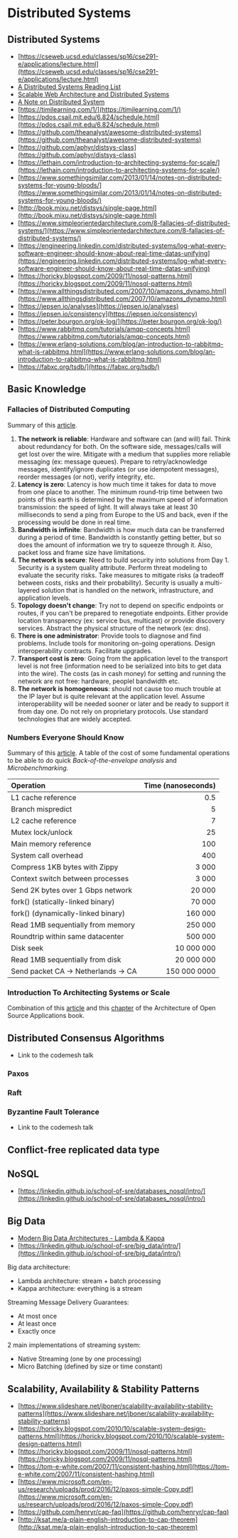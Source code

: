# Distributed Systems

## Distributed Systems

- [https://cseweb.ucsd.edu/classes/sp16/cse291-e/applications/lecture.html](https://cseweb.ucsd.edu/classes/sp16/cse291-e/applications/lecture.html)
- [A Distributed Systems Reading List](https://dancres.github.io/Pages/)
- [Scalable Web Architecture and Distributed Systems](https://github.com/checkcheckzz/system-design-interview/blob/master/README.md#bk)
- [A Note on Distributed System](https://citeseerx.ist.psu.edu/viewdoc/summary?doi=10.1.1.41.7628)
- [https://timilearning.com/1/](https://timilearning.com/1/)
- [https://pdos.csail.mit.edu/6.824/schedule.html](https://pdos.csail.mit.edu/6.824/schedule.html)
- [https://github.com/theanalyst/awesome-distributed-systems](https://github.com/theanalyst/awesome-distributed-systems)
- [https://github.com/aphyr/distsys-class](https://github.com/aphyr/distsys-class)
- [https://lethain.com/introduction-to-architecting-systems-for-scale/](https://lethain.com/introduction-to-architecting-systems-for-scale/)
- [https://www.somethingsimilar.com/2013/01/14/notes-on-distributed-systems-for-young-bloods/](https://www.somethingsimilar.com/2013/01/14/notes-on-distributed-systems-for-young-bloods/)
- [http://book.mixu.net/distsys/single-page.html](http://book.mixu.net/distsys/single-page.html)
- [https://www.simpleorientedarchitecture.com/8-fallacies-of-distributed-systems/](https://www.simpleorientedarchitecture.com/8-fallacies-of-distributed-systems/)
- [https://engineering.linkedin.com/distributed-systems/log-what-every-software-engineer-should-know-about-real-time-datas-unifying](https://engineering.linkedin.com/distributed-systems/log-what-every-software-engineer-should-know-about-real-time-datas-unifying)
- [https://horicky.blogspot.com/2009/11/nosql-patterns.html](https://horicky.blogspot.com/2009/11/nosql-patterns.html)
- [https://www.allthingsdistributed.com/2007/10/amazons_dynamo.html](https://www.allthingsdistributed.com/2007/10/amazons_dynamo.html)
- [https://jepsen.io/analyses](https://jepsen.io/analyses)
- [https://jepsen.io/consistency](https://jepsen.io/consistency)
- [https://peter.bourgon.org/ok-log/](https://peter.bourgon.org/ok-log/)
- [https://www.rabbitmq.com/tutorials/amqp-concepts.html](https://www.rabbitmq.com/tutorials/amqp-concepts.html)
- [https://www.erlang-solutions.com/blog/an-introduction-to-rabbitmq-what-is-rabbitmq.html](https://www.erlang-solutions.com/blog/an-introduction-to-rabbitmq-what-is-rabbitmq.html)
- [https://fabxc.org/tsdb/](https://fabxc.org/tsdb/)

## Basic Knowledge

### Fallacies of Distributed Computing

Summary of this [article](https://pages.cs.wisc.edu/~zuyu/files/fallacies.pdf).

1. **The network is reliable**: Hardware and software can \(and will\) fail. Think about redundancy for both. On the software side, messages/calls will get lost over the wire. Mitigate with a medium that supplies more reliable messaging \(ex: message queues\). Prepare to retry/acknowledge messages, identify/ignore duplicates \(or use idempotent messages\), reorder messages \(or not\), verify integrity, etc.
2. **Latency is zero**: Latency is how much time it takes for data to move from one place to another. The minimum round-trip time between two points of this earth is determined by the maximum speed of information transmission: the speed of light. It will always take at least 30 milliseconds to send a ping from Europe to the US and back, even if the processing would be done in real time.
3. **Bandwidth is infinite**: Bandwidth is how much data can be transferred during a period of time. Bandwidth is constantly getting better, but so does the amount of information we try to squeeze through it. Also, packet loss and frame size have limitations.
4. **The network is secure**: Need to build security into solutions from Day 1. Security is a system quality attribute. Perform threat modeling to evaluate the security risks. Take measures to mitigate risks \(a tradeoff between costs, risks and their probability\). Security is usually a multi-layered solution that is handled on the network, infrastructure, and application levels.
5. **Topology doesn't change**: Try not to depend on specific endpoints or routes, if you can't be prepared to renegotiate endpoints. Either provide location transparency \(ex: service bus, multicast\) or provide discovery services. Abstract the physical structure of the network \(ex: dns\).
6. **There is one administrator**: Provide tools to diagnose and find problems. Include tools for monitoring on-going operations. Design interoperability contracts. Facilitate upgrades.
7. **Transport cost is zero**: Going from the application level to the transport level is not free \(information need to be serialized into bits to get data into the wire\). The costs \(as in cash money\) for setting and running the network are not free: hardware, peoplel bandwidth etc.
8. **The network is homogeneous**: should not cause too much trouble at the IP layer but is quite relevant at the application level. Assume interoperability will be needed sooner or later and be ready to support it from day one. Do not rely on proprietary protocols. Use standard technologies that are widely accepted.

### Numbers Everyone Should Know

Summary of this [article](https://everythingisdata.wordpress.com/2009/10/17/numbers-everyone-should-know/). A table of the cost of some fundamental operations to be able to do quick _Back-of-the-envelope analysis_ and _Microbenchmarking_.

| Operation                                 | Time \(nanoseconds\) |
| :---------------------------------------- | -------------------: |
| L1 cache reference                        |                  0.5 |
| Branch mispredict                         |                    5 |
| L2 cache reference                        |                    7 |
| Mutex lock/unlock                         |                   25 |
| Main memory reference                     |                  100 |
| System call overhead                      |                  400 |
| Compress 1KB bytes with Zippy             |                3 000 |
| Context switch between processes          |                3 000 |
| Send 2K bytes over 1 Gbps network         |               20 000 |
| fork\(\) \(statically-linked binary\)     |               70 000 |
| fork\(\) \(dynamically-linked binary\)    |              160 000 |
| Read 1MB sequentially from memory         |              250 000 |
| Roundtrip within same datacenter          |              500 000 |
| Disk seek                                 |           10 000 000 |
| Read 1MB sequentially from disk           |           20 000 000 |
| Send packet CA -&gt; Netherlands -&gt; CA |         150 000 0000 |

### Introduction To Architecting Systems or Scale

Combination of this [article](https://lethain.com/introduction-to-architecting-systems-for-scale/) and this [chapter](https://www.aosabook.org/en/distsys.html) of the Architecture of Open Source Applications book.

## Distributed Consensus Algorithms

- Link to the codemesh talk

### Paxos

### Raft

### Byzantine Fault Tolerance

- Link to the codemesh talk

## Conflict-free replicated data type

## NoSQL

- [https://linkedin.github.io/school-of-sre/databases_nosql/intro/](https://linkedin.github.io/school-of-sre/databases_nosql/intro/)

## Big Data

- [Modern Big Data Architectures - Lambda & Kappa](https://luminousmen.com/post/modern-big-data-architectures-lambda-kappa)
- [https://linkedin.github.io/school-of-sre/big_data/intro/](https://linkedin.github.io/school-of-sre/big_data/intro/)

Big data architecture:

- Lambda architecture: stream + batch processing
- Kappa architecture: everything is a stream

Streaming Message Delivery Guarantees:

- At most once
- At least once
- Exactly once

2 main implementations of streaming system:

- Native Streaming (one by one processing)
- Micro Batching (defined by size or time constant)

## Scalability, Availability & Stability Patterns

- [https://www.slideshare.net/jboner/scalability-availability-stability-patterns](https://www.slideshare.net/jboner/scalability-availability-stability-patterns)
- [https://horicky.blogspot.com/2010/10/scalable-system-design-patterns.html](https://horicky.blogspot.com/2010/10/scalable-system-design-patterns.html)
- [https://horicky.blogspot.com/2009/11/nosql-patterns.html](https://horicky.blogspot.com/2009/11/nosql-patterns.html)
- [https://tom-e-white.com/2007/11/consistent-hashing.html](https://tom-e-white.com/2007/11/consistent-hashing.html)
- [https://www.microsoft.com/en-us/research/uploads/prod/2016/12/paxos-simple-Copy.pdf](https://www.microsoft.com/en-us/research/uploads/prod/2016/12/paxos-simple-Copy.pdf)
- [https://github.com/henryr/cap-faq](https://github.com/henryr/cap-faq)
- [http://ksat.me/a-plain-english-introduction-to-cap-theorem](http://ksat.me/a-plain-english-introduction-to-cap-theorem)
